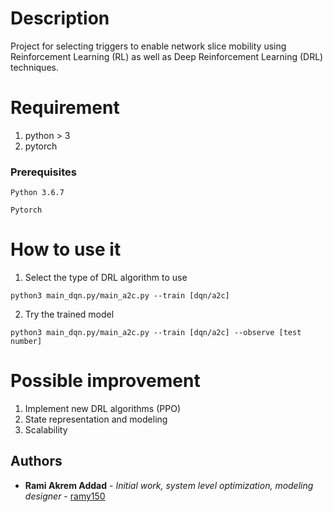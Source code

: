 # Description

Project for selecting triggers to enable network slice mobility using Reinforcement Learning (RL) as well as Deep Reinforcement Learning (DRL) techniques.

# Requirement
1. python > 3
2. pytorch

### Prerequisites


```
Python 3.6.7
```
```
Pytorch
```




# How to use it

1. Select the type of DRL algorithm to use
```
python3 main_dqn.py/main_a2c.py --train [dqn/a2c]

```
2. Try the trained model
```
python3 main_dqn.py/main_a2c.py --train [dqn/a2c] --observe [test number]

```


# Possible improvement

1. Implement new DRL algorithms (PPO)
2. State representation and modeling
3. Scalability


## Authors
* **Rami Akrem Addad** - *Initial work, system level optimization, modeling designer* - [ramy150](https://github.com/ramy150)

